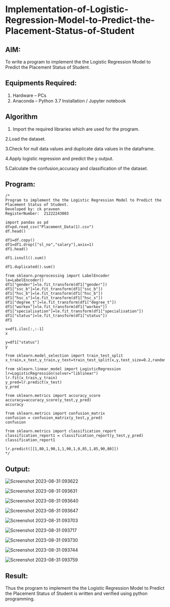 # Implementation-of-Logistic-Regression-Model-to-Predict-the-Placement-Status-of-Student

## AIM:
To write a program to implement the the Logistic Regression Model to Predict the Placement Status of Student.

## Equipments Required:
1. Hardware – PCs
2. Anaconda – Python 3.7 Installation / Jupyter notebook

## Algorithm
1. Import the required libraries which are used for the program.

2.Load the dataset.

3.Check for null data values and duplicate data values in the dataframe.

4.Apply logistic regression and predict the y output.

5.Calculate the confusion,accuracy and classification of the dataset.
 
## Program:
```
/*
Program to implement the the Logistic Regression Model to Predict the Placement Status of Student.
Developed by: ck praveen
RegisterNumber:  21222243003

import pandas as pd
df=pd.read_csv("Placement_Data(1).csv")
df.head()

df1=df.copy()
df1=df1.drop(["sl_no","salary"],axis=1)
df1.head()

df1.isnull().sum()

df1.duplicated().sum()

from sklearn.preprocessing import LabelEncoder
le=LabelEncoder()
df1["gender"]=le.fit_transform(df1["gender"])
df1["ssc_b"]=le.fit_transform(df1["ssc_b"])
df1["hsc_b"]=le.fit_transform(df1["hsc_b"])
df1["hsc_s"]=le.fit_transform(df1["hsc_s"])
df1["degree_t"]=le.fit_transform(df1["degree_t"])
df1["workex"]=le.fit_transform(df1["workex"])
df1["specialisation"]=le.fit_transform(df1["specialisation"])
df1["status"]=le.fit_transform(df1["status"])
df1

x=df1.iloc[:,:-1]
x

y=df1["status"]
y

from sklearn.model_selection import train_test_split
x_train,x_test,y_train,y_test=train_test_split(x,y,test_size=0.2,random_state=0)

from sklearn.linear_model import LogisticRegression
lr=LogisticRegression(solver="liblinear")
lr.fit(x_train,y_train)
y_pred=lr.predict(x_test)
y_pred

from sklearn.metrics import accuracy_score
accuracy=accuracy_score(y_test,y_pred)
accuracy

from sklearn.metrics import confusion_matrix
confusion = confusion_matrix(y_test,y_pred)
confusion

from sklearn.metrics import classification_report
classification_report1 = classification_report(y_test,y_pred)
classification_report1

lr.predict([[1,80,1,90,1,1,90,1,0,85,1,85,90,80]])
*/
```

## Output:
![Screenshot 2023-08-31 093622](https://github.com/premalatha-sureshbabu/Implementation-of-Logistic-Regression-Model-to-Predict-the-Placement-Status-of-Student/assets/120620842/c17dd1b4-16d4-442d-b9a5-58f78460e5c3)

![Screenshot 2023-08-31 093631](https://github.com/premalatha-sureshbabu/Implementation-of-Logistic-Regression-Model-to-Predict-the-Placement-Status-of-Student/assets/120620842/1ecb3e40-6fea-4cb5-a3d5-34208274892e)

![Screenshot 2023-08-31 093640](https://github.com/premalatha-sureshbabu/Implementation-of-Logistic-Regression-Model-to-Predict-the-Placement-Status-of-Student/assets/120620842/699c6fd8-18ac-4970-bb97-da5ca0e35496)

![Screenshot 2023-08-31 093647](https://github.com/premalatha-sureshbabu/Implementation-of-Logistic-Regression-Model-to-Predict-the-Placement-Status-of-Student/assets/120620842/06e902a2-06ef-42fe-8476-7cd9e5b73d65)

![Screenshot 2023-08-31 093703](https://github.com/premalatha-sureshbabu/Implementation-of-Logistic-Regression-Model-to-Predict-the-Placement-Status-of-Student/assets/120620842/7485e36c-1264-44ef-a401-b2f8dfbed022)

![Screenshot 2023-08-31 093717](https://github.com/premalatha-sureshbabu/Implementation-of-Logistic-Regression-Model-to-Predict-the-Placement-Status-of-Student/assets/120620842/13906df2-7551-45db-bdde-bb8d428a49be)

![Screenshot 2023-08-31 093730](https://github.com/premalatha-sureshbabu/Implementation-of-Logistic-Regression-Model-to-Predict-the-Placement-Status-of-Student/assets/120620842/4bf7e5ec-187b-4493-b489-8696087e144d)

![Screenshot 2023-08-31 093744](https://github.com/premalatha-sureshbabu/Implementation-of-Logistic-Regression-Model-to-Predict-the-Placement-Status-of-Student/assets/120620842/f34c1815-c4de-4d5a-be90-7ff48b17c0f8)

![Screenshot 2023-08-31 093759](https://github.com/premalatha-sureshbabu/Implementation-of-Logistic-Regression-Model-to-Predict-the-Placement-Status-of-Student/assets/120620842/b80c1d46-a6ce-4b12-8a95-6c47f41a85ee)


## Result:
Thus the program to implement the the Logistic Regression Model to Predict the Placement Status of Student is written and verified using python programming.
